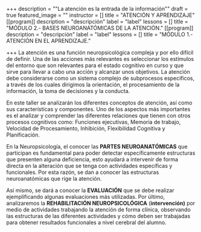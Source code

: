 +++
description = "\"La atención es la entrada de la información\""
draft = true
featured_image = ""
instructor = []
title = "ATENCIÓN Y APRENDIZAJE"
[[program]]
description = "descripción"
label = "label"
lessons = []
title = "MÓDULO 2.- BASES NEUROANATÓMICAS DE LA ATENCIÓN."
[[program]]
description = "descripción"
label = "label"
lessons = []
title = "MÓDULO 1.- ATENCIÓN EN EL APRENDIZAJE."

+++
La atención es una función neuropsicológica compleja y por ello difícil de definir. Una de las acciones más relevantes es seleccionar los estímulos del entorno que son relevantes para el estado cognitivo en curso y que sirve para llevar a cabo una acción y alcanzar unos objetivos. La atención debe considerarse como un sistema complejo de subprocesos específicos, a través de los cuales dirigimos la orientación, el procesamiento de la información, la toma de decisiones y la conducta.

En este taller se analizarán los diferentes conceptos de atención, así como sus características y componentes. Uno de los aspectos más importantes es el analizar y comprender las diferentes relaciones que tienen con otros procesos cognitivos como: Funciones ejecutivas, Memoria de trabajo, Velocidad de Procesamiento, Inhibición, Flexibilidad Cognitiva y Planificación.

En la Neuropsicología, el conocer las **PARTES NEUROANATÓMICAS** que participan es fundamental para poder detectar específicamente estructuras que presenten alguna deficiencia, esto ayudará a intervenir de forma directa en la alteración que se tenga con actividades específicas y funcionales. Por esta razón, se dan a conocer las estructuras neuroanatómicas que rige la atención.

Así mismo, se dará a conocer la **EVALUACIÓN** que se debe realizar ejemplificando algunas evaluaciones más utilizadas. Por último, analizaremos la **REHABILITACIÓN NEUROPSICOLÓGICA** (**intervención)** por medio de actividades trabajando la atención de forma clínica, observando las estructuras de las diferentes actividades y cómo deben ser trabajadas para obtener resultados funcionales a nivel cerebral del alumno.